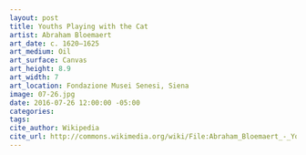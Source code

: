 ```yaml
---
layout: post
title: Youths Playing with the Cat
artist: Abraham Bloemaert
art_date: c. 1620–1625
art_medium: Oil
art_surface: Canvas
art_height: 8.9
art_width: 7
art_location: Fondazione Musei Senesi, Siena
image: 07-26.jpg
date: 2016-07-26 12:00:00 -05:00
categories:
tags:
cite_author: Wikipedia
cite_url: http://commons.wikimedia.org/wiki/File:Abraham_Bloemaert_-_Youths_playing_with_the_cat_-_Google_Art_Project.jpg
---
```

